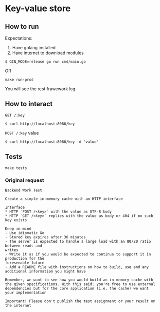 # Key-value store

## How to run

Expectations:

1. Have golang installed
2. Have internet to download modules

```
$ GIN_MODE=release go run cmd/main.go
```
OR

```
make run-prod
```

You will see the rest frawework log

## How to interact

`GET /:key`

```
$ curl http://localhost:8080/key
```

`POST /:key` value

```
$ curl http://localhost:8080/key -d 'value'
```

## Tests

```
make tests
```

### Original request
```
Backend Work Test

Create a simple in-memory cache with an HTTP interface

Interface
* HTTP `POST /<key>` with the value as UTF-8 body
* HTTP `GET /<key>` replies with the value as body or 404 if no such key exists

Keep in mind
- Use idiomatic Go
- Stored key expires after 30 minutes
- The server is expected to handle a large load with an 80/20 ratio between reads and
writes
- Write it as if you would be expected to continue to support it in production for the
foreseeable future
- Add a README file with instructions on how to build, use and any additional information you might have

Remember, we want to see how you would build an in-memory cache with the given specifications. With this said; you're free to use external dependencies but for the core application (i.e. the cache) we want your implementation 

Important! Please don't publish the test assignment or your result on the internet
```